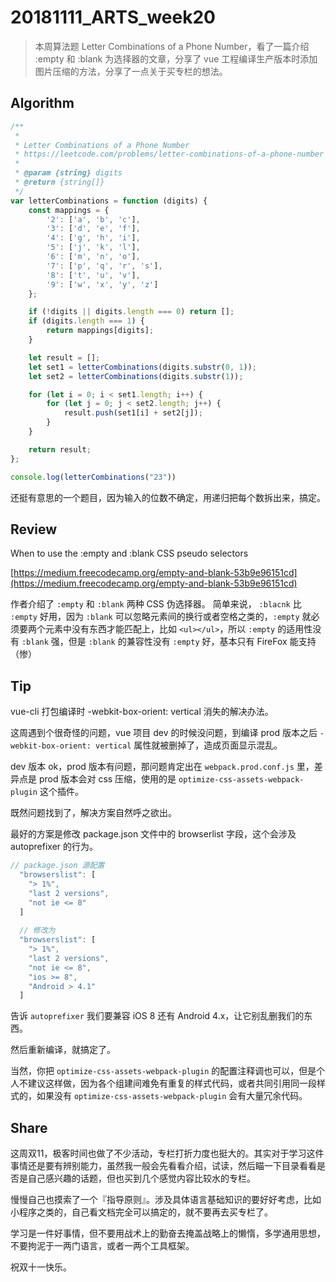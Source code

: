 # 20181111_ARTS_week20

> 本周算法题 Letter Combinations of a Phone Number，看了一篇介绍 :empty 和 :blank 为选择器的文章，分享了 vue 工程编译生产版本时添加图片压缩的方法，分享了一点关于买专栏的想法。

## Algorithm

```javascript
/**
 * 
 * Letter Combinations of a Phone Number
 * https://leetcode.com/problems/letter-combinations-of-a-phone-number
 * 
 * @param {string} digits
 * @return {string[]}
 */
var letterCombinations = function (digits) {
    const mappings = {
        '2': ['a', 'b', 'c'],
        '3': ['d', 'e', 'f'],
        '4': ['g', 'h', 'i'],
        '5': ['j', 'k', 'l'],
        '6': ['m', 'n', 'o'],
        '7': ['p', 'q', 'r', 's'],
        '8': ['t', 'u', 'v'],
        '9': ['w', 'x', 'y', 'z']
    };

    if (!digits || digits.length === 0) return [];
    if (digits.length === 1) {
        return mappings[digits];
    }

    let result = [];
    let set1 = letterCombinations(digits.substr(0, 1));
    let set2 = letterCombinations(digits.substr(1));

    for (let i = 0; i < set1.length; i++) {
        for (let j = 0; j < set2.length; j++) {
            result.push(set1[i] + set2[j]);
        }
    }

    return result;
};

console.log(letterCombinations("23"))
```

还挺有意思的一个题目，因为输入的位数不确定，用递归把每个数拆出来，搞定。


## Review

When to use the :empty and :blank CSS pseudo selectors

[https://medium.freecodecamp.org/empty-and-blank-53b9e96151cd](https://medium.freecodecamp.org/empty-and-blank-53b9e96151cd)

作者介绍了 `:empty` 和 `:blank` 两种 CSS 伪选择器。
简单来说， `:blacnk` 比 `:empty` 好用，因为 `:blank` 可以忽略元素间的换行或者空格之类的，`:empty` 就必须要两个元素中没有东西才能匹配上，比如 `<ul></ul>`，所以 `:empty` 的适用性没有 `:blank` 强，但是 `:blank` 的兼容性没有 `:empty` 好，基本只有 FireFox 能支持（惨）


## Tip

vue-cli 打包编译时 -webkit-box-orient: vertical 消失的解决办法。

这周遇到个很奇怪的问题，vue 项目 dev 的时候没问题，到编译 prod 版本之后 `-webkit-box-orient: vertical` 属性就被删掉了，造成页面显示混乱。

dev 版本 ok，prod 版本有问题，那问题肯定出在 `webpack.prod.conf.js` 里，差异点是 prod 版本会对 css 压缩，使用的是 `optimize-css-assets-webpack-plugin` 这个插件。

既然问题找到了，解决方案自然呼之欲出。

最好的方案是修改 package.json 文件中的 browserlist  字段，这个会涉及 autoprefixer 的行为。

```javascript
// package.json 源配置
  "browserslist": [
    "> 1%",
    "last 2 versions",
    "not ie <= 8"
  ]
  
  // 修改为
  "browserslist": [
    "> 1%",
    "last 2 versions",
    "not ie <= 8",
    "ios >= 8",
    "Android > 4.1"
  ]
```
告诉 `autoprefixer` 我们要兼容 iOS 8 还有 Android 4.x，让它别乱删我们的东西。

然后重新编译，就搞定了。

当然，你把 `optimize-css-assets-webpack-plugin` 的配置注释调也可以，但是个人不建议这样做，因为各个组建间难免有重复的样式代码，或者共同引用同一段样式的，如果没有 `optimize-css-assets-webpack-plugin` 会有大量冗余代码。


## Share

这周双11，极客时间也做了不少活动，专栏打折力度也挺大的。其实对于学习这件事情还是要有辨别能力，虽然我一般会先看看介绍，试读，然后瞄一下目录看看是否是自己感兴趣的话题，但也买到几个感觉内容比较水的专栏。

慢慢自己也摸索了一个『指导原则』。涉及具体语言基础知识的要好好考虑，比如小程序之类的，自己看文档完全可以搞定的，就不要再去买专栏了。

学习是一件好事情，但不要用战术上的勤奋去掩盖战略上的懒惰，多学通用思想，不要拘泥于一两门语言，或者一两个工具框架。

祝双十一快乐。


